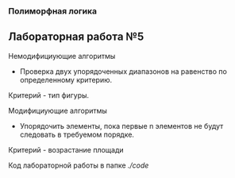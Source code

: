 ### Полиморфная логика

## Лабораторная работа №5


Немодифициующие алгоритмы

* Проверка двух упорядоченных диапазонов на равенство по определенному критерию.

Критерий - тип фигуры.


Mодифициующие алгоритмы

* Упорядочить элементы, пока первые n элементов не будут следовать в требуемом порядке.

Критерий - возрастание площади



Код лабораторной работы в папке *./code*
